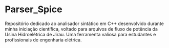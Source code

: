 # Parser_Spice
Repositório dedicado ao analisador sintático em C++ desenvolvido durante minha iniciação científica, voltado para arquivos de fluxo de potência da Usina Hidroelétrica de Jirau. Uma ferramenta valiosa para estudantes e profissionais de engenharia elétrica.
